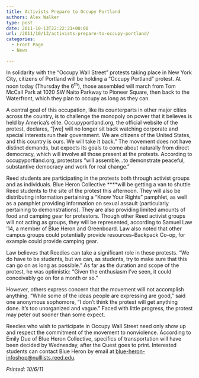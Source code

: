 ```yaml
---
title: Activists Prepare to Occupy Portland
authors: Alex Walker
type: post
date: 2011-10-13T22:22:21+00:00
url: /2011/10/13/activists-prepare-to-occupy-portland/
categories:
  - Front Page
  - News

---
```

In solidarity with the “Occupy Wall Street” protests taking place in New York City, citizens of Portland will be holding a “Occupy Portland” protest. At noon today (Thursday the 6<sup>th</sup>), those assembled will march from Tom McCall Park at 1020 SW Naito Parkway to Pioneer Square, then back to the Waterfront, which they plan to occupy as long as they can.

A central goal of this occupation, like its counterparts in other major cities across the country, is to challenge the monopoly on power that it believes is held by America&#8217;s elite. Occupyportland.org, the official website of the protest, declares, “[we] will no longer sit back watching corporate and special interests run their government. We are citizens of the United States, and this country is ours. We will take it back.” The movement does not have distinct demands, but expects its goals to come about naturally from direct democracy, which will involve all those present at the protests. According to occupyportland.org, protestors “will assemble&#8230;to demonstrate peaceful, substantive democracy and work for real change.”

Reed students are participating in the protests both through activist groups and as individuals. Blue Heron Collective ****will be getting a van to shuttle Reed students to the site of the protest this afternoon. They will also be distributing information pertaining a “Know Your Rights” pamphlet, as well as a pamphlet providing information on sexual assault (particularly pertaining to demonstrations). They are also providing limited amounts of food and camping gear for protestors. Though other Reed activist groups will not acting as groups, they will be represented, according to Samuel Law &#8217;14, a member of Blue Heron and Greenboard. Law also noted that other campus groups could potentially provide resources–Backpack Co-op, for example could provide camping gear.

Law believes that Reedies can take a significant role in these protests. “We do have to be students, but we can, as students, try to make sure that this can go on as long as possible.” As far as the duration and scope of the protest, he was optimistic: “Given the enthusiasm I&#8217;ve seen, it could conceivably go on for a month or so.”

However, others express concern that the movement will not accomplish anything. “While some of the ideas people are expressing are good,” said one anonymous sophomore, “I don&#8217;t think the protest will get anything done. It&#8217;s too unorganized and vague.” Faced with little progress, the protest may peter out sooner than some expect.

Reedies who wish to participate in Occupy Wall Street need only show up and respect the commitment of the movement to nonviolence. According to Emily Due of Blue Heron Collective, specifics of transportation will have been decided by Wednesday, after the Quest goes to print. Interested students can contact Blue Heron by email at [&#x62;&#x6c;&#x75;&#x65;&#x2d;&#x68;&#x65;&#x72;&#x6f;&#x6e;&#x2d;&#x69;&#x6e;&#x66;&#x6f;&#x73;&#x68;&#x6f;&#x70;&#x40;<span class="oe_displaynone">null</span>&#x6c;&#x69;&#x73;&#x74;&#x73;&#x2e;&#x72;&#x65;&#x65;&#x64;&#x2e;&#x65;&#x64;&#x75;][1].

_Printed: 10/6/11_

 [1]: mailto:&#x62;&#x6c;&#x75;&#x65;&#x2d;&#x68;&#x65;&#x72;&#x6f;&#x6e;&#x2d;&#x69;&#x6e;&#x66;&#x6f;&#x73;&#x68;&#x6f;&#x70;&#x40;&#x6c;&#x69;&#x73;&#x74;&#x73;&#x2e;&#x72;&#x65;&#x65;&#x64;&#x2e;&#x65;&#x64;&#x75;